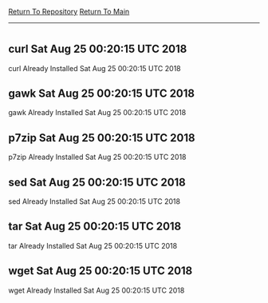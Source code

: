 [Return To Repository](https://github.com/deathbybandaid/piholeparser/)
[Return To Main](https://github.com/deathbybandaid/piholeparser/blob/master/RecentRunLogs/Mainlog.md)
____________________________________
# 
## curl Sat Aug 25 00:20:15 UTC 2018
curl Already Installed Sat Aug 25 00:20:15 UTC 2018
## gawk Sat Aug 25 00:20:15 UTC 2018
gawk Already Installed Sat Aug 25 00:20:15 UTC 2018
## p7zip Sat Aug 25 00:20:15 UTC 2018
p7zip Already Installed Sat Aug 25 00:20:15 UTC 2018
## sed Sat Aug 25 00:20:15 UTC 2018
sed Already Installed Sat Aug 25 00:20:15 UTC 2018
## tar Sat Aug 25 00:20:15 UTC 2018
tar Already Installed Sat Aug 25 00:20:15 UTC 2018
## wget Sat Aug 25 00:20:15 UTC 2018
wget Already Installed Sat Aug 25 00:20:15 UTC 2018
